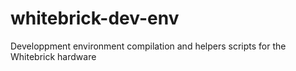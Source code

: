 whitebrick-dev-env
==================

Developpment environment compilation and helpers scripts for the Whitebrick hardware
